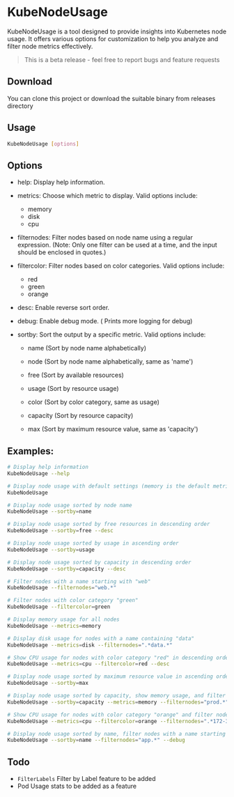 # KubeNodeUsage

KubeNodeUsage is a tool designed to provide insights into Kubernetes node usage. It offers various options for customization to help you analyze and filter node metrics effectively.

> This is a beta release - feel free to report bugs and feature requests


## Download

You can clone this project or download the suitable binary from releases directory

## Usage

```bash
KubeNodeUsage [options]
```

## Options

- help: Display help information.

- metrics: Choose which metric to display. Valid options include:

    - memory
    - disk
    - cpu

- filternodes: Filter nodes based on node name using a regular expression. (Note: Only one filter can be used at a time, and the input should be enclosed in quotes.)

- filtercolor: Filter nodes based on color categories. Valid options include:

    - red
    - green
    - orange

- desc: Enable reverse sort order.

- debug: Enable debug mode. ( Prints more logging for debug)


- sortby: Sort the output by a specific metric. Valid options include:

    - name (Sort by node name alphabetically)
    - node (Sort by node name alphabetically, same as 'name')

    - free (Sort by available resources)

    - usage (Sort by resource usage)
    - color (Sort by color category, same as usage)

    - capacity (Sort by resource capacity)
    - max (Sort by maximum resource value, same as 'capacity')


## Examples:

```bash
# Display help information
KubeNodeUsage --help

# Display node usage with default settings (memory is the default metric)
KubeNodeUsage

# Display node usage sorted by node name
KubeNodeUsage --sortby=name

# Display node usage sorted by free resources in descending order
KubeNodeUsage --sortby=free --desc

# Display node usage sorted by usage in ascending order
KubeNodeUsage --sortby=usage

# Display node usage sorted by capacity in descending order
KubeNodeUsage --sortby=capacity --desc

# Filter nodes with a name starting with "web"
KubeNodeUsage --filternodes="web.*"

# Filter nodes with color category "green"
KubeNodeUsage --filtercolor=green

# Display memory usage for all nodes
KubeNodeUsage --metrics=memory

# Display disk usage for nodes with a name containing "data"
KubeNodeUsage --metrics=disk --filternodes=".*data.*"

# Show CPU usage for nodes with color category "red" in descending order
KubeNodeUsage --metrics=cpu --filtercolor=red --desc

# Display node usage sorted by maximum resource value in ascending order
KubeNodeUsage --sortby=max

# Display node usage sorted by capacity, show memory usage, and filter nodes with a name starting with "prod"
KubeNodeUsage --sortby=capacity --metrics=memory --filternodes="prod.*"

# Show CPU usage for nodes with color category "orange" and filter nodes with a name containing "IP range"
KubeNodeUsage --metrics=cpu --filtercolor=orange --filternodes=".*172-31.*"

# Display node usage sorted by name, filter nodes with a name starting with "app", and enable debug mode
KubeNodeUsage --sortby=name --filternodes="app.*" --debug

```

## Todo

* `FilterLabels` Filter by Label feature to be added
* Pod Usage stats to be added as a feature